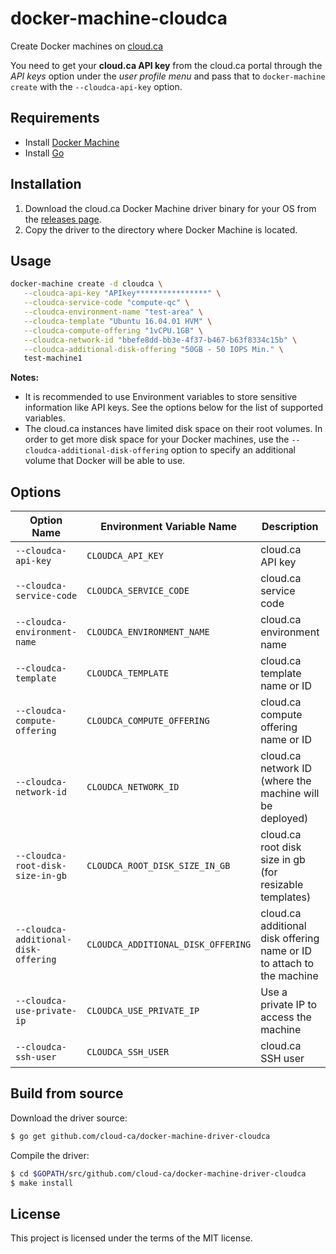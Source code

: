 # docker-machine-cloudca
Create Docker machines on [cloud.ca](https://cloud.ca)

You need to get your **cloud.ca API key** from the cloud.ca portal through the _API keys_ option under the _user profile menu_ and pass that to `docker-machine create` with the `--cloudca-api-key` option.

## Requirements

* Install [Docker Machine](https://docs.docker.com/machine/install-machine/)
* Install [Go](https://golang.org/doc/install)

## Installation

1. Download the cloud.ca Docker Machine driver binary for your OS from the [releases page](https://github.com/cloud-ca/docker-machine-driver-cloudca/releases).
2. Copy the driver to the directory where Docker Machine is located.

## Usage

```bash
docker-machine create -d cloudca \
   --cloudca-api-key "APIkey****************" \
   --cloudca-service-code "compute-qc" \
   --cloudca-environment-name "test-area" \
   --cloudca-template "Ubuntu 16.04.01 HVM" \
   --cloudca-compute-offering "1vCPU.1GB" \
   --cloudca-network-id "bbefe8dd-bb3e-4f37-b467-b63f8334c15b" \
   --cloudca-additional-disk-offering "50GB - 50 IOPS Min." \
   test-machine1
```
**Notes:**
* It is recommended to use Environment variables to store sensitive information like API keys. See the options below for the list of supported variables.
* The cloud.ca instances have limited disk space on their root volumes. In order to get more disk space for your Docker machines, use the `--cloudca-additional-disk-offering` option to specify an additional volume that Docker will be able to use.

## Options

|Option Name|Environment Variable Name|Description|Default Value|required|
|---|---|---|---|---|
|``--cloudca-api-key``         |``CLOUDCA_API_KEY``         |cloud.ca API key  |none      |yes|
|``--cloudca-service-code``    |``CLOUDCA_SERVICE_CODE``    |cloud.ca service code   |none      |yes|
|``--cloudca-environment-name``|``CLOUDCA_ENVIRONMENT_NAME``|cloud.ca environment name      |none      |yes|
|``--cloudca-template``        |``CLOUDCA_TEMPLATE``        |cloud.ca template name or ID      |none      |yes|
|``--cloudca-compute-offering``|``CLOUDCA_COMPUTE_OFFERING``|cloud.ca compute offering name or ID|none      |yes|
|``--cloudca-network-id``      |``CLOUDCA_NETWORK_ID``      |cloud.ca network ID (where the machine will be deployed)|none     |yes|
|``--cloudca-root-disk-size-in-gb``      |``CLOUDCA_ROOT_DISK_SIZE_IN_GB``      |cloud.ca root disk size in gb (for resizable templates) |size defined by template     |no|
|``--cloudca-additional-disk-offering``|``CLOUDCA_ADDITIONAL_DISK_OFFERING``|cloud.ca additional disk offering name or ID to attach to the machine|none     |no|
|``--cloudca-use-private-ip``  |``CLOUDCA_USE_PRIVATE_IP``  |Use a private IP to access the machine|false |no|
|``--cloudca-ssh-user``        |``CLOUDCA_SSH_USER``        |cloud.ca SSH user|cca-user|no|

## Build from source

Download the driver source:

```bash
$ go get github.com/cloud-ca/docker-machine-driver-cloudca
```

Compile the driver:

```bash
$ cd $GOPATH/src/github.com/cloud-ca/docker-machine-driver-cloudca
$ make install
```

## License

This project is licensed under the terms of the MIT license.
